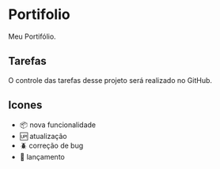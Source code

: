 # Portifolio
Meu Portifólio.

## Tarefas
O controle das tarefas desse projeto será realizado no GitHub.

## Icones
-  :package: nova funcionalidade
-  :up: atualização
-  :beetle: correção de bug
-  :checkered_flag: lançamento